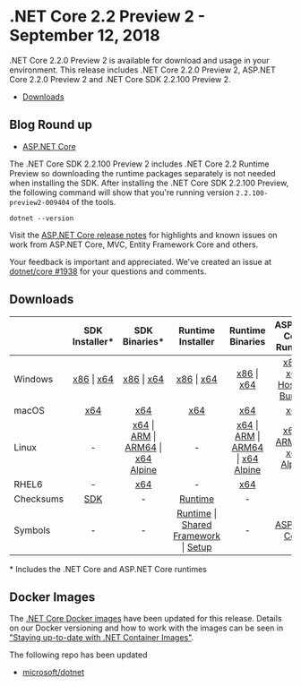 # .NET Core 2.2 Preview 2 - September 12, 2018

.NET Core 2.2.0 Preview 2 is available for download and usage in your environment. This release includes .NET Core 2.2.0 Preview 2, ASP.NET Core 2.2.0 Preview 2 and .NET Core SDK 2.2.100 Preview 2.

* [Downloads](#downloads)

## Blog Round up

* [ASP.NET Core](https://devblogs.microsoft.com/dotnet/asp-net-core-2-2-0-preview2-now-available/)

The .NET Core SDK 2.2.100 Preview 2 includes .NET Core 2.2 Runtime Preview so downloading the runtime packages separately is not needed when installing the SDK. After installing the .NET Core SDK 2.2.100 Preview, the following command will show that you're running version `2.2.100-preview2-009404` of the tools.

`dotnet --version`

Visit the [ASP.NET Core release notes](https://github.com/aspnet/Home/releases/tag/2.2.0-preview2) for highlights and known issues on work from ASP.NET Core, MVC, Entity Framework Core and others.

Your feedback is important and appreciated. We've created an issue at [dotnet/core #1938](https://github.com/dotnet/core/issues/1938) for your questions and comments.

## Downloads

|           | SDK Installer*                                   | SDK Binaries*                            | Runtime Installer                                        | Runtime Binaries                                 | ASP.NET Core Runtime           |
| --------- | :------------------------------------------:     | :----------------------:                 | :---------------------------:                            | :-------------------------:                      | :-----------------:            |
| Windows   | [x86][sdk-win-x86.exe] \| [x64][sdk-win-x64.exe] | [x86][sdk-win-x86] \| [x64][sdk-win-x64] | [x86][runtime-win-x86.exe] \| [x64][runtime-win-x64.exe] | [x86][runtime-win-x86] \| [x64][runtime-win-x64] | [x86][asp-runtime-win-x86.exe] \| [x64][asp-runtime-win-x64.exe] <br> [Hosting Bundle][hosting-win-x64.exe] |
| macOS     | [x64][sdk-mac-x64.pkg]  | [x64][sdk-mac-x64]     | [x64][runtime-mac-x64.pkg] | [x64][runtime-mac-x64] | [x64][asp-runtime-mac-x64]
| Linux     | -  | [x64][sdk-linux-x64] \| [ARM][sdk-linux-arm-x32] \| [ARM64][sdk-linux-arm-x64] \| [x64 Alpine][sdk-linux-musl-x64] | - | [x64][runtime-linux-x64] \| [ARM][runtime-linux-arm-x32] \| [ARM64][runtime-linux-arm-x64] \| [x64 Alpine][runtime-linux-musl-x64] | [x64][asp-runtime-linux-x64]  \| [ARM32][asp-runtime-linux-arm-x86] \| [x64 Alpine][asp-runtime-linux-musl-x64] |
| RHEL6     | -                                                | [x64][sdk-rhel.6-x64]                    | -                                                        | [x64][runtime-rhel.6-x64] | - |
| Checksums | [SDK][checksums-sdk]                             | -                                        | [Runtime][checksums-runtime]                             | - | - |
| Symbols   | -                                                | -                                        | [Runtime][symbols-coreclr] \| [Shared Framework][symbols-corefx] \| [Setup][symbols-core-setup] | - | [ASP.NET Core][symbols-aspnetcore] |

\* Includes the .NET Core and ASP.NET Core runtimes


## Docker Images

The [.NET Core Docker images](https://hub.docker.com/r/microsoft/dotnet/) have been updated for this release. Details on our Docker versioning and how to work with the images can be seen in ["Staying up-to-date with .NET Container Images"](https://devblogs.microsoft.com/dotnet/staying-up-to-date-with-net-container-images/).

The following repo has been updated

* [microsoft/dotnet](https://hub.docker.com/r/microsoft/dotnet)


[dlc-runtime]: https://download.microsoft.com/download/5/B/A/5BA1012E-5112-45C2-8369-152B49A6AA3B
[dlc-sdk]: https://download.microsoft.com/download/D/5/9/D593CD8F-04E7-425D-962C-86FF4C90B1DA
[blob-runtime]: https://dotnetcli.blob.core.windows.net/dotnet/Runtime/
[blob-sdk]: https://dotnetcli.blob.core.windows.net/dotnet/Sdk/
[release-notes]: https://github.com/dotnet/core/blob/main/release-notes/2.2/2.2.0-preview2-26905-02/2.2.0-preview2-26905-02.md

[runtime-linux-x64]: https://download.microsoft.com/download/5/B/A/5BA1012E-5112-45C2-8369-152B49A6AA3B/dotnet-runtime-2.2.0-preview2-26905-02-linux-x64.tar.gz
[runtime-linux-arm-x32]: https://download.microsoft.com/download/5/B/A/5BA1012E-5112-45C2-8369-152B49A6AA3B/dotnet-runtime-2.2.0-preview2-26905-02-linux-arm.tar.gz
[runtime-linux-musl-x64]: https://download.microsoft.com/download/5/B/A/5BA1012E-5112-45C2-8369-152B49A6AA3B/dotnet-runtime-2.2.0-preview2-26905-02-linux-musl-x64.tar.gz
[runtime-linux-arm-x64]: https://download.microsoft.com/download/5/B/A/5BA1012E-5112-45C2-8369-152B49A6AA3B/dotnet-runtime-2.2.0-preview2-26905-02-linux-arm64.tar.gz
[runtime-rhel.6-x64]: https://download.microsoft.com/download/5/B/A/5BA1012E-5112-45C2-8369-152B49A6AA3B/dotnet-runtime-2.2.0-preview2-26905-02-rhel.6-x64.tar.gz
[runtime-mac-x64]: https://download.microsoft.com/download/5/B/A/5BA1012E-5112-45C2-8369-152B49A6AA3B/dotnet-runtime-2.2.0-preview2-26905-02-osx-x64.tar.gz
[runtime-mac-x64.pkg]: https://download.microsoft.com/download/5/B/A/5BA1012E-5112-45C2-8369-152B49A6AA3B/dotnet-runtime-2.2.0-preview2-26905-02-osx-x64.pkg
[runtime-win-x86]: https://download.microsoft.com/download/5/B/A/5BA1012E-5112-45C2-8369-152B49A6AA3B/dotnet-runtime-2.2.0-preview2-26905-02-win-x86.zip
[runtime-win-x64]: https://download.microsoft.com/download/5/B/A/5BA1012E-5112-45C2-8369-152B49A6AA3B/dotnet-runtime-2.2.0-preview2-26905-02-win-x64.zip
[runtime-win-x86.exe]: https://download.microsoft.com/download/5/B/A/5BA1012E-5112-45C2-8369-152B49A6AA3B/dotnet-runtime-2.2.0-preview2-26905-02-win-x86.exe
[runtime-win-x64.exe]: https://download.microsoft.com/download/5/B/A/5BA1012E-5112-45C2-8369-152B49A6AA3B/dotnet-runtime-2.2.0-preview2-26905-02-win-x64.exe

[sdk-linux-x64]: https://download.microsoft.com/download/D/5/9/D593CD8F-04E7-425D-962C-86FF4C90B1DA/dotnet-sdk-2.2.100-preview2-009404-linux-x64.tar.gz
[sdk-linux-arm-x32]:  https://download.microsoft.com/download/D/5/9/D593CD8F-04E7-425D-962C-86FF4C90B1DA/dotnet-sdk-2.2.100-preview2-009404-linux-arm.tar.gz
[sdk-linux-arm-x64]:  https://download.microsoft.com/download/D/5/9/D593CD8F-04E7-425D-962C-86FF4C90B1DA/dotnet-sdk-2.2.100-preview2-009404-linux-arm64.tar.gz
[sdk-linux-musl-x64]:  https://download.microsoft.com/download/D/5/9/D593CD8F-04E7-425D-962C-86FF4C90B1DA/dotnet-sdk-2.2.100-preview2-009404-linux-musl-x64.tar.gz
[sdk-mac-x64]: https://download.microsoft.com/download/D/5/9/D593CD8F-04E7-425D-962C-86FF4C90B1DA/dotnet-sdk-2.2.100-preview2-009404-osx-x64.tar.gz
[sdk-mac-x64.pkg]: https://download.microsoft.com/download/D/5/9/D593CD8F-04E7-425D-962C-86FF4C90B1DA/dotnet-sdk-2.2.100-preview2-009404-osx-x64.pkg
[sdk-mac-x64.pkg-gs]: https://download.microsoft.com/download/D/5/9/D593CD8F-04E7-425D-962C-86FF4C90B1DA/dotnet-sdk-2.2.100-preview2-009404-osx-gs-x64.pkg
[sdk-win-x86]: https://download.microsoft.com/download/D/5/9/D593CD8F-04E7-425D-962C-86FF4C90B1DA/dotnet-sdk-2.2.100-preview2-009404-win-x86.zip
[sdk-win-x64]: https://download.microsoft.com/download/D/5/9/D593CD8F-04E7-425D-962C-86FF4C90B1DA/dotnet-sdk-2.2.100-preview2-009404-win-x64.zip
[sdk-win-x86.exe]: https://download.microsoft.com/download/D/5/9/D593CD8F-04E7-425D-962C-86FF4C90B1DA/dotnet-sdk-2.2.100-preview2-009404-win-x86.exe
[sdk-win-x86.exe-gs]: https://download.microsoft.com/download/D/5/9/D593CD8F-04E7-425D-962C-86FF4C90B1DA/dotnet-sdk-2.2.100-preview2-009404-win-gs-x86.exe
[sdk-win-x64.exe]: https://download.microsoft.com/download/D/5/9/D593CD8F-04E7-425D-962C-86FF4C90B1DA/dotnet-sdk-2.2.100-preview2-009404-win-x64.exe
[sdk-win-x64.exe-gs]: https://download.microsoft.com/download/D/5/9/D593CD8F-04E7-425D-962C-86FF4C90B1DA/dotnet-sdk-2.2.100-preview2-009404-win-gs-x64.exe
[sdk-rhel.6-x64]:  https://download.microsoft.com/download/D/5/9/D593CD8F-04E7-425D-962C-86FF4C90B1DA/dotnet-sdk-2.2.100-preview2-009404-rhel.6-x64.tar.gz

[hosting-win-x64.exe]: https://download.microsoft.com/download/5/B/A/5BA1012E-5112-45C2-8369-152B49A6AA3B/dotnet-hosting-2.2.0-preview2-35157-win.exe
[asp-runtime-linux-x64]: https://download.microsoft.com/download/5/B/A/5BA1012E-5112-45C2-8369-152B49A6AA3B/aspnetcore-runtime-2.2.0-preview2-35157-linux-x64.tar.gz
[asp-runtime-linux-arm-x86]:  https://download.microsoft.com/download/5/B/A/5BA1012E-5112-45C2-8369-152B49A6AA3B/aspnetcore-runtime-2.2.0-preview2-35157-linux-arm.tar.gz
[asp-runtime-linux-musl-x64]: https://download.microsoft.com/download/5/B/A/5BA1012E-5112-45C2-8369-152B49A6AA3B/aspnetcore-runtime-2.2.0-preview2-35157-linux-musl-x64.tar.gz
[asp-runtime-mac-x64]: https://download.microsoft.com/download/5/B/A/5BA1012E-5112-45C2-8369-152B49A6AA3B/aspnetcore-runtime-2.2.0-preview2-35157-osx-x64.tar.gz
[asp-runtime-win-x64.exe]: https://download.microsoft.com/download/5/B/A/5BA1012E-5112-45C2-8369-152B49A6AA3B/aspnetcore-runtime-2.2.0-preview2-35157-win-x64.exe
[asp-runtime-win-x86.exe]: https://download.microsoft.com/download/5/B/A/5BA1012E-5112-45C2-8369-152B49A6AA3B/aspnetcore-runtime-2.2.0-preview2-35157-win-x86.exe
[asp-runtime-win-x86]: https://download.microsoft.com/download/5/B/A/5BA1012E-5112-45C2-8369-152B49A6AA3B/aspnetcore-runtime-2.2.0-preview2-35157-win-x86.zip
[asp-runtime-win-x64]: https://download.microsoft.com/download/5/B/A/5BA1012E-5112-45C2-8369-152B49A6AA3B/aspnetcore-runtime-2.2.0-preview2-35157-win-x64.zip
[asp-store-linux-x64]: https://download.microsoft.com/download/5/B/A/5BA1012E-5112-45C2-8369-152B49A6AA3B/aspnetcore-store-2.2.0-preview2-35157-linux-x64.tar.gz
[asp-store-mac-x64]: https://download.microsoft.com/download/5/B/A/5BA1012E-5112-45C2-8369-152B49A6AA3B/aspnetcore-store-2.2.0-preview2-35157-osx-x64.tar.gz
[asp-store-win-x64]: https://download.microsoft.com/download/5/B/A/5BA1012E-5112-45C2-8369-152B49A6AA3B/AspNetCore.2.2.0-preview2-35157.RuntimePackageStore_x64.exe
[asp-store-win-x86]: https://download.microsoft.com/download/5/B/A/5BA1012E-5112-45C2-8369-152B49A6AA3B/AspNetCore.2.2.0-preview2-35157.RuntimePackageStore_x86.exe

[symbols-aspnetcore]: https://download.microsoft.com/download/5/B/A/5BA1012E-5112-45C2-8369-152B49A6AA3B/aspnet-2.2.0-preview2-symbols.zip
[symbols-coreclr]: https://download.microsoft.com/download/5/B/A/5BA1012E-5112-45C2-8369-152B49A6AA3B/coreclr-2.2.0-preview2-symbols.zip
[symbols-corefx]: https://download.microsoft.com/download/5/B/A/5BA1012E-5112-45C2-8369-152B49A6AA3B/corefx-2.2.0-preview2-symbols.zip
[symbols-core-setup]: https://download.microsoft.com/download/5/B/A/5BA1012E-5112-45C2-8369-152B49A6AA3B/core-setup-2.2.0-preview2-symbols.zip

[checksums-runtime]: https://dotnetcli.blob.core.windows.net/dotnet/checksums/2.2.0-preview2-26905-02-runtime-sha.txt
[checksums-sdk]: https://dotnetcli.blob.core.windows.net/dotnet/checksums/2.2.100-preview2-009404-sdk-sha.txt

[linux-install]: https://learn.microsoft.com/dotnet/core/install/linux

[dotnet-blog]: https://devblogs.microsoft.com/dotnet/2018/09/11/net-core-sep-2018-update/
[linux-setup]: https://github.com/dotnet/core/blob/main/Documentation/linux-setup.md
